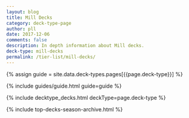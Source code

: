 ```yaml
---
layout: blog
title: Mill Decks
category: deck-type-page
author: pll
date: 2017-12-06
comments: false
description: In depth information about Mill decks.
deck-type: mill-decks
permalink: /tier-list/mill-decks/ 
---
```


{% assign guide = site.data.deck-types.pages[{{page.deck-type}}] %}

{% include guides/guide.html guide=guide %}

{% include decktype_decks.html deckType=page.deck-type %}

{% include top-decks-season-archive.html %}